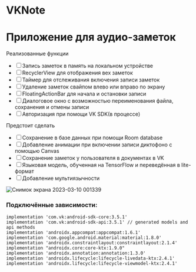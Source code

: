 # VKNote
<h1>Приложение для аудио-заметок</h1>
  <label>Реализованные функции</label>
  <ul>
    <li><input type="checkbox">Запись заметок в память на локальном устройстве</li>
    <li><input type="checkbox">RecyclerView для отображения вех заметок</li>
    <li><input type="checkbox">Таймер для отслеживания включения записи заметок</li>
    <li><input type="checkbox">Удаление заметок свайпом влево или вправо по экрану</li>
    <li><input type="checkbox">FloatingActionBar для начала и остановки записи</li>
    <li><input type="checkbox">Диалоговое окно с возможностью переименования файла, сохранения и отмены записи</li>
    <li><input type="checkbox">Авторизация при помощи VK SDK(в процессе)</li>
  </ul>
    <label>Предстоит сделать</label>
  <ul>
    <li><input type="checkbox">Сохранение в базе данных при помощи Room database</li>
    <li><input type="checkbox">Добавление анимации при включении записи диктофоно с помощью Canvas</li>
    <li><input type="checkbox">Сохранение заметок у пользователя в документах в VK</li>
    <li><input type="checkbox">Языковая модель, обученная на TensorFlow и переведённая в lite-формат</li>
    <li><input type="checkbox">Добавление мультиязычности</li>
  </ul>
  
  ![Снимок экрана 2023-03-10 001339](https://user-images.githubusercontent.com/98654361/224161526-347f0c2c-fda6-4147-9563-41377ed1f1d6.png)
  
  <h3>Подключённые зависимости:</h3>
<code>implementation 'com.vk:android-sdk-core:3.5.1'
implementation 'com.vk:android-sdk-api:3.5.1' // generated models and api methods
implementation 'androidx.appcompat:appcompat:1.6.1'
implementation 'com.google.android.material:material:1.8.0'
implementation 'androidx.constraintlayout:constraintlayout:2.1.4'
implementation "androidx.core:core-ktx:1.9.0"
implementation 'androidx.annotation:annotation:1.3.0'
implementation 'androidx.lifecycle:lifecycle-livedata-ktx:2.4.1'
implementation 'androidx.lifecycle:lifecycle-viewmodel-ktx:2.4.1'
</code>
